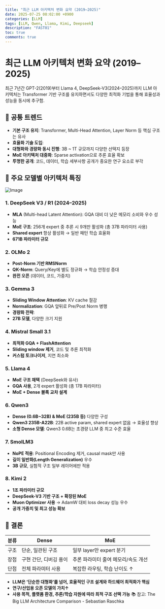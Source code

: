 ```yaml
---
title: "최근 LLM 아키텍처 변화 요약 (2019–2025)"
date: 2025-07-25 08:02:00 +0900
categories: [LLM]
tags: [LLM, Qwen, Llama, Kimi, Deepseek]
description: "FAST01"
toc: true
comments: true
---
```


# 최근 LLM 아키텍처 변화 요약 (2019–2025)

최근 7년간 GPT-2(2019)부터 Llama 4, DeepSeek-V3(2024–2025)까지 LLM 아키텍처는 Transformer 기반 구조를 유지하면서도 다양한 최적화 기법을 통해 효율성과 성능을 동시에 추구함.

## 🔑 공통 트렌드

- **기본 구조 유지**: Transformer, Multi-Head Attention, Layer Norm 등 핵심 구조는 유사
- **효율화 기술 도입**:
- **대형화와 경량화 동시 진행**: 3B ~ 1T 규모까지 다양한 선택지 등장
- **MoE 아키텍처 대중화**: Sparse activation으로 추론 효율 확보
- **투명한 공개**: 코드, 데이터, 학습 세부사항 공개가 중요한 연구 요소로 부각
## 📌 주요 모델별 아키텍처 특징

![Image](https://prod-files-secure.s3.us-west-2.amazonaws.com/e6db513d-ec54-40ff-aa74-2487b0bcfe15/ac24fdd3-febf-45c7-8e99-afb6446591d8/image.png?X-Amz-Algorithm=AWS4-HMAC-SHA256&X-Amz-Content-Sha256=UNSIGNED-PAYLOAD&X-Amz-Credential=ASIAZI2LB466QAFVQYRB%2F20250729%2Fus-west-2%2Fs3%2Faws4_request&X-Amz-Date=20250729T052533Z&X-Amz-Expires=3600&X-Amz-Security-Token=IQoJb3JpZ2luX2VjEHYaCXVzLXdlc3QtMiJHMEUCID4ujmhCdRLWlZ1CfUttN4HrcIpmDxTGEIBvG%2B0fpG1XAiEAv%2BaY%2F2x53tvldZ6PZk8POi67xJojwxlIcsK5U1%2Bl3H8qiAQInv%2F%2F%2F%2F%2F%2F%2F%2F%2F%2FARAAGgw2Mzc0MjMxODM4MDUiDK%2FQ3nN%2F4WkNy1PdbyrcA2JelS59mF3FBYf72q4kadiJux9ClrS1xRif%2B7jGUyRZRNFnvXU71M01R0ddWWhZjo1UNXFFOxG1RN1mh28FRMXZ92y5DazPbJZtaC5q0KQCpWgxFvGwlkv7CjzWOrlBh49ZRqTgYjodfLDpg05n8vf%2BDbmdrSRqa5tOHL2IK1jMe%2Fw0IUvGnHJhu6nES9gHluVMM1zRgO5dc8giHD9FNH2cVztZ7itw2xn1kAGaA0duk8a8JiqCqOzBRFe%2B3B9T5LGMPaMApOpkvXmQfxkr%2FLKtbg5iIqROd7hRnafFXVEOAUzkEWE%2B%2Bz5ZUCYdl7mv0cQg3K0QNgrsrlOpp9nPl9dFWc5oOgO3Mc3idLGqBBdVVuLTpAo8AbzFqUgODQh7GNYgsLeLaGlP8zq%2FX4BkyOXIvrqJPDbKNco4YgBphC%2FTsi5wjzTnjq1YZuW269icPNRXu8iNevzR0bJDIX%2FyT15kY6k4WAGUr1B4HnGD7ZXp8OcjBBTslBiCrok%2FvYrhWWN6o%2BSmC%2FqquzcZcHCCU3CG11nLZFsoZofCDFhVF%2BvU5bL14lGURjgzBpxoQ6Yavh4AFiiM6oLZqkw1CQCKz9Dlfue7Sm2EKWVsf3wk31%2By75OrEtxPuSHLI%2BIwMLe0ocQGOqUBx%2FmqrKlvdalnl31aP9t%2FYghm4ey7aF%2B3r129BUgoQvrXvcgk0KMCFjZ3Si2B1FMI997JarGEjZKYWGe4AL3%2Fhex0Y1mLbj4QcUu7JCecf9c%2BJM9BVw0az3q4P3xebBZZmB3vP3P%2FaifkSn6QOx%2B3L%2BXDffKVpUoi95sntH4Qr%2BnLwfxVWtgGFT0%2BWth2wvhWVghoGXzUyVQE%2Fy55CiuQn8RzmpYz&X-Amz-Signature=6b7e47998541479ca5b69f7382698ac15570181a0de3c49fb828c8a325d09e8e&X-Amz-SignedHeaders=host&x-amz-checksum-mode=ENABLED&x-id=GetObject)

### 1. DeepSeek V3 / R1 (2024–2025)

- **MLA** (Multi-head Latent Attention): GQA 대비 더 낮은 메모리 소비와 우수 성능
- **MoE 구조**: 256개 expert 중 추론 시 9개만 활성화 (총 37B 파라미터 사용)
- **Shared expert** 항상 활성화 → 일반 패턴 학습 효율화
- **671B 파라미터 규모**
### 2. OLMo 2

- **Post-Norm 기반 RMSNorm**
- **QK-Norm**: Query/Key에 별도 정규화 → 학습 안정성 증대
- **완전 오픈** (데이터, 코드, 가중치)
### 3. Gemma 3

- **Sliding Window Attention**: KV cache 절감
- **Normalization**: GQA 앞뒤로 Pre/Post Norm 병행
- **경량화 전략**:
- **27B 모델**, 다양한 크기 지원
### 4. Mistral Small 3.1

- **최적화 GQA + FlashAttention**
- **Sliding window 제거**, 코드 및 추론 최적화
- **커스텀 토크나이저**, 지연 최소화
### 5. Llama 4

- **MoE 구조 채택** (DeepSeek와 유사)
- **GQA 사용**, 2개 expert 활성화 (총 17B 파라미터)
- **MoE + Dense 블록 교차 설계**
### 6. Qwen3

- **Dense (0.6B~32B) & MoE (235B 등)** 다양한 구성
- **Qwen3 235B-A22B**: 22B active param, shared expert 없음 → 효율성 향상
- **소형 Dense 모델**: Qwen3 0.6B는 초경량 LLM 중 최고 수준 효율
### 7. SmolLM3

- **NoPE 적용**: Positional Encoding 제거, causal mask만 사용
- **길이 일반화(Length Generalization)** 우수
- **3B 규모**, 실험적 구조 일부 레이어에만 적용
### 8. Kimi 2

- **1조 파라미터 규모**
- **DeepSeek-V3 기반 구조 + 확장된 MoE**
- **Muon Optimizer 사용** → AdamW 대비 loss decay 성능 우수
- **공개 가중치 및 최고 성능 확보**
## 🧩 결론

| 분류 | Dense                  | MoE                                 |
| ---- | ---------------------- | ----------------------------------- |
| 구조 | 단순, 일관된 구조      | 일부 layer만 expert 분기            |
| 장점 | 구현 간단, 디버깅 용이 | 추론 파라미터 줄여 메모리/속도 개선 |
| 단점 | 전체 파라미터 사용     | 복잡한 라우팅, 학습 난이도 ↑        |

- **LLM은 ‘단순한 대형화’를 넘어, 효율적인 구조 설계와 하드웨어 최적화가 핵심**
- **연구/산업용 오픈 모델의 가치↑**
- **사용 목적, 플랫폼 환경, 추론/학습 자원에 따라 최적 구조 선택 가능**
📚 참고: The Big LLM Architecture Comparison - Sebastian Raschka


